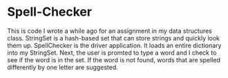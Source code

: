 # Spell-Checker

This is code I wrote a while ago for an assignment in my data structures class.
StringSet is a hash-based set that can store strings and quickly look them up. 
SpellChecker is the driver application. It loads an entire dictionary into my StringSet.
Next, the user is promted to type a word and I check to see if the word is in the set.
If the word is not found, words that are spelled differently by one letter are suggested.

